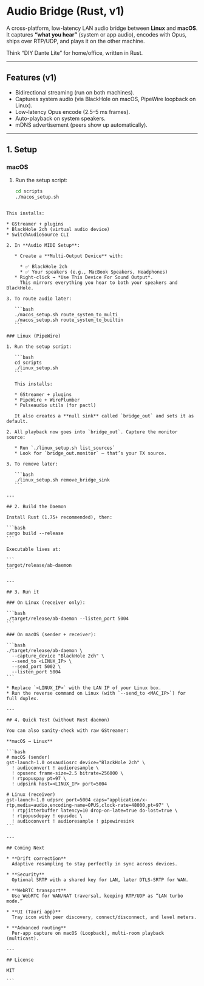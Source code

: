# Audio Bridge (Rust, v1)

A cross-platform, low-latency LAN audio bridge between **Linux** and **macOS**.  
It captures **“what you hear”** (system or app audio), encodes with Opus, ships over RTP/UDP, and plays it on the other machine.

Think “DIY Dante Lite” for home/office, written in Rust.

---

## Features (v1)
- Bidirectional streaming (run on both machines).
- Captures system audio (via BlackHole on macOS, PipeWire loopback on Linux).
- Low-latency Opus encode (2.5–5 ms frames).
- Auto-playback on system speakers.
- mDNS advertisement (peers show up automatically).

---

## 1. Setup

### macOS
1. Run the setup script:
   ```bash
   cd scripts
   ./macos_setup.sh
````

This installs:

* GStreamer + plugins
* BlackHole 2ch (virtual audio device)
* SwitchAudioSource CLI

2. In **Audio MIDI Setup**:

   * Create a **Multi-Output Device** with:

     * ✅ BlackHole 2ch
     * ✅ Your speakers (e.g., MacBook Speakers, Headphones)
   * Right-click → *Use This Device For Sound Output*.
     This mirrors everything you hear to both your speakers and BlackHole.

3. To route audio later:

   ```bash
   ./macos_setup.sh route_system_to_multi
   ./macos_setup.sh route_system_to_builtin
   ```

### Linux (PipeWire)

1. Run the setup script:

   ```bash
   cd scripts
   ./linux_setup.sh
   ```

   This installs:

   * GStreamer + plugins
   * PipeWire + WirePlumber
   * Pulseaudio utils (for pactl)

   It also creates a **null sink** called `bridge_out` and sets it as default.

2. All playback now goes into `bridge_out`. Capture the monitor source:

   * Run `./linux_setup.sh list_sources`
   * Look for `bridge_out.monitor` — that’s your TX source.

3. To remove later:

   ```bash
   ./linux_setup.sh remove_bridge_sink
   ```

---

## 2. Build the Daemon

Install Rust (1.75+ recommended), then:

```bash
cargo build --release
```

Executable lives at:

```
target/release/ab-daemon
```

---

## 3. Run it

### On Linux (receiver only):

```bash
./target/release/ab-daemon --listen_port 5004
```

### On macOS (sender + receiver):

```bash
./target/release/ab-daemon \
  --capture_device "BlackHole 2ch" \
  --send_to <LINUX_IP> \
  --send_port 5002 \
  --listen_port 5004
```

* Replace `<LINUX_IP>` with the LAN IP of your Linux box.
* Run the reverse command on Linux (with `--send_to <MAC_IP>`) for full duplex.

---

## 4. Quick Test (without Rust daemon)

You can also sanity-check with raw GStreamer:

**macOS → Linux**

```bash
# macOS (sender)
gst-launch-1.0 osxaudiosrc device="BlackHole 2ch" \
  ! audioconvert ! audioresample \
  ! opusenc frame-size=2.5 bitrate=256000 \
  ! rtpopuspay pt=97 \
  ! udpsink host=<LINUX_IP> port=5004

# Linux (receiver)
gst-launch-1.0 udpsrc port=5004 caps="application/x-rtp,media=audio,encoding-name=OPUS,clock-rate=48000,pt=97" \
  ! rtpjitterbuffer latency=10 drop-on-late=true do-lost=true \
  ! rtpopusdepay ! opusdec \
  ! audioconvert ! audioresample ! pipewiresink
```

---

## Coming Next

* **Drift correction**
  Adaptive resampling to stay perfectly in sync across devices.

* **Security**
  Optional SRTP with a shared key for LAN, later DTLS-SRTP for WAN.

* **WebRTC transport**
  Use WebRTC for WAN/NAT traversal, keeping RTP/UDP as “LAN turbo mode.”

* **UI (Tauri app)**
  Tray icon with peer discovery, connect/disconnect, and level meters.

* **Advanced routing**
  Per-app capture on macOS (Loopback), multi-room playback (multicast).

---

## License

MIT

```

